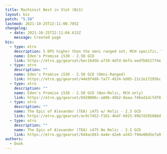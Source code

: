 ```yaml
---
title: Machinist Best in Slot (BiS)
layout: bis
patch: "5.58"
lastmod: 2021-10-25T22:11:00.705Z
changelog:
  - date: 2021-10-25T22:11:04.615Z
    message: Created page
bis:
  - type: etro
    description: 5 DPS higher than the omni ranged set, MCH specific, Tome Chest
    name: Eden's Promise i530 - 2.50 GCD
    link: https://etro.gg/gearset/bec1645b-a739-4dfd-8efa-aedfb852774e
  - type: etro
    description: ""
    name: Eden's Promise i530 - 2.50 GCD (Omni-Ranged)
    link: https://etro.gg/gearset/44e9f4d8-7a77-4524-bd05-21c2e17295bc
  - type: etro
    description: ""
    name: Eden's Promise i530 - 2.50 GCD (Non-Relic, MCH only)
    link: https://etro.gg/gearset/6920006c-a88b-49b2-8aaa-746ed1dcfdf8
  - type: etro
    description: ""
    name: The Epic of Alexander (TEA) i475 w/ Relic - 2.5 GCD
    link: https://etro.gg/gearset/ac9c7452-f161-4b4f-b915-99b7d295888d
  - type: etro
    description: ""
    name: The Epic of Alexander (TEA) i475 No Relic - 2.5 GCD
    link: https://etro.gg/gearset/6d4ac843-4a4e-42e6-a343-f94e80d5efa9
authors:
  - Dook
---
```

